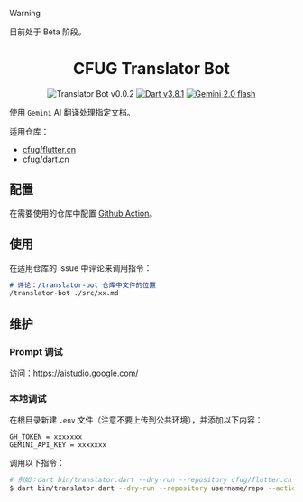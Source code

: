 > [!WARNING] 
> 目前处于 Beta 阶段。

<h1 align="center">CFUG Translator Bot</h1>

<p align="center">
  <img alt="Translator Bot v0.0.2" src="https://img.shields.io/badge/Translator Bot%20v0.0.2-159067?style=flat&logo=devbox&logoColor=FFFFFF"/>
  <a href="https://dart.dev/"><img alt="Dart v3.8.1" src="https://img.shields.io/badge/Dart%20v3.8.1-1A70B3?style=flat&logo=dart&logoColor=FFFFFF"/></a> 
  <a href="https://aistudio.google.com/"><img src="https://img.shields.io/badge/Gemini%202.0%20flash-735E92?style=flat&logo=googlegemini&logoColor=FFFFFF" alt="Gemini 2.0 flash" /></a>
</p>

使用 `Gemini` AI 翻译处理指定文档。

适用仓库：
- [cfug/flutter.cn](https://github.com/cfug/flutter.cn/blob/main/.github/workflows/translator_bot.yml)
- [cfug/dart.cn](https://github.com/cfug/dart.cn/blob/main/.github/workflows/translator_bot.yml)

## 配置

在需要使用的仓库中配置 [Github Action](./.github/workflows/translator_bot_template.yml)。

## 使用

在适用仓库的 issue 中评论来调用指令：

```md
# 评论：/translator-bot 仓库中文件的位置
/translator-bot ./src/xx.md
```

## 维护

### Prompt 调试

访问：https://aistudio.google.com/

### 本地调试

在根目录新建 `.env` 文件（注意不要上传到公共环境），并添加以下内容：
```
GH_TOKEN = xxxxxxx
GEMINI_API_KEY = xxxxxxx
```

调用以下指令：
```bash
# 例如：dart bin/translator.dart --dry-run --repository cfug/flutter.cn --actionId 0 --issueId 0 --commentId 0 --filePath ./src/content/perf/appendix.md
$ dart bin/translator.dart --dry-run --repository username/repo --actionId 0 --issueId 0 --commentId 0 --filePath xxxxxx
```
